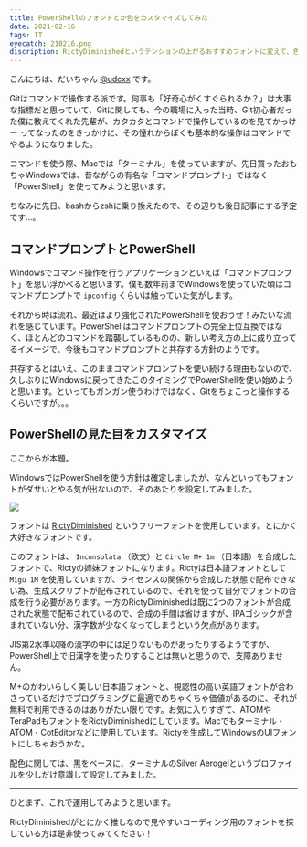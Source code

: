 ```yaml
---
title: PowerShellのフォントとか色をカスタマイズしてみた
date: 2021-02-16
tags: IT
eyecatch: 210216.png
discription: RictyDiminishedというテンションの上がるおすすめフォントに変えて、色も見やすさとかっこよさのハイブリッドを目指しました
---
```


こんにちは、だいちゃん [@udcxx](https://twitter.com/udc_xx) です。

Gitはコマンドで操作する派です。何事も「好奇心がくすぐられるか？」は大事な指標だと思っていて、Gitに関しても、今の職場に入った当時、Git初心者だった僕に教えてくれた先輩が、カタカタとコマンドで操作しているのを見てかっけー ってなったのをきっかけに、その憧れからぼくも基本的な操作はコマンドでやるようになりました。

コマンドを使う際、Macでは「ターミナル」を使っていますが、先日買ったおもちゃWindowsでは、昔ながらの有名な「コマンドプロンプト」ではなく「PowerShell」を使ってみようと思います。

ちなみに先日、bashからzshに乗り換えたので、その辺りも後日記事にする予定です…。


## コマンドプロンプトとPowerShell

Windowsでコマンド操作を行うアプリケーションといえば「コマンドプロンプト」を思い浮かべると思います。僕も数年前までWindowsを使っていた頃はコマンドプロンプトで `ipconfig` くらいは触っていた気がします。

それから時は流れ、最近はより強化されたPowerShellを使おうぜ！みたいな流れを感じています。PowerShellはコマンドプロンプトの完全上位互換ではなく、ほとんどのコマンドを踏襲しているものの、新しい考え方の上に成り立ってるイメージで、今後もコマンドプロンプトと共存する方針のようです。

共存するとはいえ、このままコマンドプロンプトを使い続ける理由もないので、久しぶりにWindowsに戻ってきたこのタイミングでPowerShellを使い始めようと思います。といってもガンガン使うわけではなく、Gitをちょこっと操作するくらいですが。。。


## PowerShellの見た目をカスタマイズ

ここからが本題。

WindowsではPowerShellを使う方針は確定しましたが、なんといってもフォントがダサいとやる気が出ないので、そのあたりを設定してみました。

![](/images/210216.png)

フォントは [RictyDiminished](https://github.com/edihbrandon/RictyDiminished) というフリーフォントを使用しています。とにかく大好きなフォントです。

このフォントは、 `Inconsolata` （欧文）と `Circle M+ 1m` （日本語）を合成したフォントで、Rictyの姉妹フォントになります。Rictyは日本語フォントとして `Migu 1M` を使用していますが、ライセンスの関係から合成した状態で配布できない為、生成スクリプトが配布されているので、それを使って自分でフォントの合成を行う必要があります。一方のRictyDiminishedは既に2つのフォントが合成された状態で配布されているので、合成の手間は省けますが、IPAゴシックが含まれていない分、漢字数が少なくなってしまうという欠点があります。

JIS第2水準以降の漢字の中には足りないものがあったりするようですが、PowerShell上で旧漢字を使ったりすることは無いと思うので、支障ありません。

M+のかわいらしく美しい日本語フォントと、視認性の高い英語フォントが合わさっているだけでプログラミングに最適でめちゃくちゃ価値があるのに、それが無料で利用できるのはありがたい限りです。お気に入りすぎて、ATOMやTeraPadもフォントをRictyDiminishedにしています。Macでもターミナル・ATOM・CotEditorなどに使用しています。Rictyを生成してWindowsのUIフォントにしちゃおうかな。

配色に関しては、黒をベースに、ターミナルのSilver Aerogelというプロファイルを少しだけ意識して設定してみました。

---

ひとまず、これで運用してみようと思います。

RictyDiminishedがとにかく推しなので見やすいコーディング用のフォントを探している方は是非使ってみてください！
